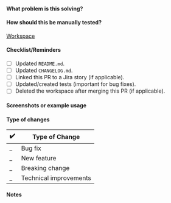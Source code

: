 #### What problem is this solving?

<!--- What is the motivation and context for this change? -->

#### How should this be manually tested?

[Workspace](url)

#### Checklist/Reminders

- [ ] Updated `README.md`.
- [ ] Updated `CHANGELOG.md`.
- [ ] Linked this PR to a Jira story (if applicable).
- [ ] Updated/created tests (important for bug fixes).
- [ ] Deleted the workspace after merging this PR (if applicable).

#### Screenshots or example usage

#### Type of changes

<!--- Add a ✔️ where applicable -->
✔️ | Type of Change
---|---
_ | Bug fix <!-- a non-breaking change which fixes an issue -->
_ | New feature <!-- a non-breaking change which adds functionality -->
_ | Breaking change <!-- fix or feature that would cause existing functionality to change -->
_ | Technical improvements <!-- chores, refactors and overall reduction of technical debt -->

#### Notes

<!-- Put any relevant information that doesn't fit in the other sections here. -->
